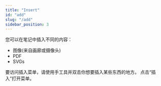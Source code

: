 ```yaml
---
title: "Insert"
id: "add"
slug: "/add"
sidebar_position: 3
---
```


您可以在笔记中插入不同的内容：

* 图像(来自画廊或摄像头)
* PDF
* SVGs

要访问插入菜单，请使用手工具并双击你想要插入某些东西的地方。 点击“插入”打开菜单。
